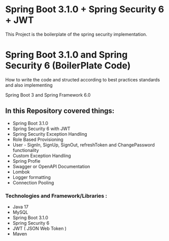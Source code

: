 # Spring Boot 3.1.0 + Spring Security 6 + JWT
This Project is the boilerplate of the spring security implementation.


# Spring Boot 3.1.0 and Spring Security 6 (BoilerPlate Code)
How to write the code and structed according to best practices standards and also implementing



Spring Boot 3 and Spring Framework 6.0
## In this Repository covered things:

* Spring Boot 3.1.0
* Spring Security 6 with JWT
* Spring Security Exception Handling
* Role Based Provisioning
* User - SignIn, SignUp, SignOut, refreshToken and ChangePassword functionality
* Custom Exception Handling
* Spring Profie
* Swagger or OpenAPI Documentation
* Lombok
* Logger formatting
* Connection Pooling


### Technologies and Framework/Libraries :
* Java 17
* MySQL 
* Spring Boot 3.1.0
* Spring Security 6
* JWT ( JSON Web Token )
* Maven
